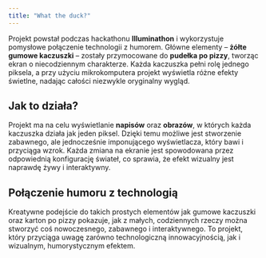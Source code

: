 ```yaml
---
title: "What the duck?"
---
```


Projekt powstał podczas hackathonu **Illuminathon** i wykorzystuje pomysłowe połączenie technologii z humorem. Główne elementy – **żółte gumowe kaczuszki** – zostały przymocowane do **pudełka po pizzy**, tworząc ekran o niecodziennym charakterze. Każda kaczuszka pełni rolę jednego piksela, a przy użyciu mikrokomputera projekt wyświetla różne efekty świetlne, nadając całości niezwykle oryginalny wygląd.

## Jak to działa?

Projekt ma na celu wyświetlanie **napisów** oraz **obrazów**, w których każda kaczuszka działa jak jeden piksel. Dzięki temu możliwe jest stworzenie zabawnego, ale jednocześnie imponującego wyświetlacza, który bawi i przyciąga wzrok. Każda zmiana na ekranie jest spowodowana przez odpowiednią konfigurację świateł, co sprawia, że efekt wizualny jest naprawdę żywy i interaktywny.

## Połączenie humoru z technologią

Kreatywne podejście do takich prostych elementów jak gumowe kaczuszki oraz karton po pizzy pokazuje, jak z małych, codziennych rzeczy można stworzyć coś nowoczesnego, zabawnego i interaktywnego. To projekt, który przyciąga uwagę zarówno technologiczną innowacyjnością, jak i wizualnym, humorystycznym efektem.
